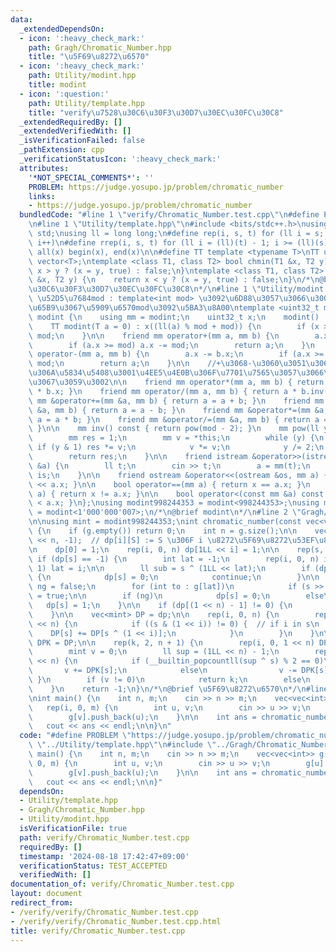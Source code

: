 ```yaml
---
data:
  _extendedDependsOn:
  - icon: ':heavy_check_mark:'
    path: Gragh/Chromatic_Number.hpp
    title: "\u5F69\u8272\u6570"
  - icon: ':heavy_check_mark:'
    path: Utility/modint.hpp
    title: modint
  - icon: ':question:'
    path: Utility/template.hpp
    title: "verify\u7528\u30C6\u30F3\u30D7\u30EC\u30FC\u30C8"
  _extendedRequiredBy: []
  _extendedVerifiedWith: []
  _isVerificationFailed: false
  _pathExtension: cpp
  _verificationStatusIcon: ':heavy_check_mark:'
  attributes:
    '*NOT_SPECIAL_COMMENTS*': ''
    PROBLEM: https://judge.yosupo.jp/problem/chromatic_number
    links:
    - https://judge.yosupo.jp/problem/chromatic_number
  bundledCode: "#line 1 \"verify/Chromatic_Number.test.cpp\"\n#define PROBLEM \"https://judge.yosupo.jp/problem/chromatic_number\"\
    \n#line 1 \"Utility/template.hpp\"\n#include <bits/stdc++.h>\nusing namespace\
    \ std;\nusing ll = long long;\n#define rep(i, s, t) for (ll i = s; i < (ll)(t);\
    \ i++)\n#define rrep(i, s, t) for (ll i = (ll)(t) - 1; i >= (ll)(s); i--)\n#define\
    \ all(x) begin(x), end(x)\n\n#define TT template <typename T>\nTT using vec =\
    \ vector<T>;\ntemplate <class T1, class T2> bool chmin(T1 &x, T2 y) {\n    return\
    \ x > y ? (x = y, true) : false;\n}\ntemplate <class T1, class T2> bool chmax(T1\
    \ &x, T2 y) {\n    return x < y ? (x = y, true) : false;\n}\n/*\n@brief verify\u7528\
    \u30C6\u30F3\u30D7\u30EC\u30FC\u30C8\n*/\n#line 1 \"Utility/modint.hpp\"\n\n//\
    \ \u52D5\u7684mod : template<int mod> \u3092\u6D88\u3057\u3066\u3001\u4E0A\u306E\
    \u65B9\u3067\u5909\u6570mod\u3092\u5BA3\u8A00\ntemplate <uint32_t mod> struct\
    \ modint {\n    using mm = modint;\n    uint32_t x;\n    modint() : x(0) {}\n\
    \    TT modint(T a = 0) : x((ll(a) % mod + mod)) {\n        if (x >= mod) x -=\
    \ mod;\n    }\n\n    friend mm operator+(mm a, mm b) {\n        a.x += b.x;\n\
    \        if (a.x >= mod) a.x -= mod;\n        return a;\n    }\n    friend mm\
    \ operator-(mm a, mm b) {\n        a.x -= b.x;\n        if (a.x >= mod) a.x +=\
    \ mod;\n        return a;\n    }\n\n    //+\u3068-\u3060\u3051\u3067\u5341\u5206\
    \u306A\u5834\u5408\u3001\u4EE5\u4E0B\u306F\u7701\u7565\u3057\u3066\u826F\u3044\
    \u3067\u3059\u3002\n\n    friend mm operator*(mm a, mm b) { return (uint64_t)(a.x)\
    \ * b.x; }\n    friend mm operator/(mm a, mm b) { return a * b.inv(); }\n    friend\
    \ mm &operator+=(mm &a, mm b) { return a = a + b; }\n    friend mm &operator-=(mm\
    \ &a, mm b) { return a = a - b; }\n    friend mm &operator*=(mm &a, mm b) { return\
    \ a = a * b; }\n    friend mm &operator/=(mm &a, mm b) { return a = a * b.inv();\
    \ }\n\n    mm inv() const { return pow(mod - 2); }\n    mm pow(ll y) const {\n\
    \        mm res = 1;\n        mm v = *this;\n        while (y) {\n           \
    \ if (y & 1) res *= v;\n            v *= v;\n            y /= 2;\n        }\n\
    \        return res;\n    }\n\n    friend istream &operator>>(istream &is, mm\
    \ &a) {\n        ll t;\n        cin >> t;\n        a = mm(t);\n        return\
    \ is;\n    }\n\n    friend ostream &operator<<(ostream &os, mm a) { return os\
    \ << a.x; }\n\n    bool operator==(mm a) { return x == a.x; }\n    bool operator!=(mm\
    \ a) { return x != a.x; }\n\n    bool operator<(const mm &a) const { return x\
    \ < a.x; }\n};\nusing modint998244353 = modint<998244353>;\nusing modint1000000007\
    \ = modint<1'000'000'007>;\n/*\n@brief modint\n*/\n#line 2 \"Gragh/Chromatic_Number.hpp\"\
    \n\nusing mint = modint998244353;\nint chromatic_number(const vec<vec<int>> &g)\
    \ {\n    if (g.empty()) return 0;\n    int n = g.size();\n\n    vec<mint> dp(1LL\
    \ << n, -1);  // dp[i][S] := S \u306F i \u8272\u5F69\u8272\u53EF\u80FD\u304B\uFF1F\
    \n    dp[0] = 1;\n    rep(i, 0, n) dp[1LL << i] = 1;\n\n    rep(s, 0, 1LL << n)\
    \ if (dp[s] == -1) {\n        int lat = -1;\n        rep(i, 0, n) if (s >> i &\
    \ 1) lat = i;\n\n        ll sub = s ^ (1LL << lat);\n        if (dp[sub] == 0)\
    \ {\n            dp[s] = 0;\n            continue;\n        }\n\n        bool\
    \ ng = false;\n        for (int to : g[lat])\n            if (s >> to & 1) ng\
    \ = true;\n\n        if (ng)\n            dp[s] = 0;\n        else\n         \
    \   dp[s] = 1;\n    }\n\n    if (dp[(1 << n) - 1] != 0) {\n        return 1;\n\
    \    }\n\n    vec<mint> DP = dp;\n\n    rep(i, 0, n) {\n        rep(s, 0, 1LL\
    \ << n) {\n            if ((s & (1 << i)) != 0) {  // if i in s\n            \
    \    DP[s] += DP[s ^ (1 << i)];\n            }\n        }\n    }\n\n    vec<mint>\
    \ DPK = DP;\n\n    rep(k, 2, n + 1) {\n        rep(i, 0, 1 << n) DPK[i] *= DP[i];\n\
    \        mint v = 0;\n        ll sup = (1LL << n) - 1;\n        rep(s, 0, 1LL\
    \ << n) {\n            if (__builtin_popcountll(sup ^ s) % 2 == 0)\n         \
    \       v += DPK[s];\n            else\n                v -= DPK[s];\n       \
    \ }\n        if (v != 0)\n            return k;\n        else\n            continue;\n\
    \    }\n    return -1;\n}\n/*\n@brief \u5F69\u8272\u6570\n*/\n#line 4 \"verify/Chromatic_Number.test.cpp\"\
    \nint main() {\n    int n, m;\n    cin >> n >> m;\n    vec<vec<int>> g(n);\n \
    \   rep(i, 0, m) {\n        int u, v;\n        cin >> u >> v;\n        g[u].push_back(v);\n\
    \        g[v].push_back(u);\n    }\n\n    int ans = chromatic_number(g);\n\n \
    \   cout << ans << endl;\n\n}\n"
  code: "#define PROBLEM \"https://judge.yosupo.jp/problem/chromatic_number\"\n#include\
    \ \"../Utility/template.hpp\"\n#include \"../Gragh/Chromatic_Number.hpp\"\nint\
    \ main() {\n    int n, m;\n    cin >> n >> m;\n    vec<vec<int>> g(n);\n    rep(i,\
    \ 0, m) {\n        int u, v;\n        cin >> u >> v;\n        g[u].push_back(v);\n\
    \        g[v].push_back(u);\n    }\n\n    int ans = chromatic_number(g);\n\n \
    \   cout << ans << endl;\n\n}"
  dependsOn:
  - Utility/template.hpp
  - Gragh/Chromatic_Number.hpp
  - Utility/modint.hpp
  isVerificationFile: true
  path: verify/Chromatic_Number.test.cpp
  requiredBy: []
  timestamp: '2024-08-18 17:42:47+09:00'
  verificationStatus: TEST_ACCEPTED
  verifiedWith: []
documentation_of: verify/Chromatic_Number.test.cpp
layout: document
redirect_from:
- /verify/verify/Chromatic_Number.test.cpp
- /verify/verify/Chromatic_Number.test.cpp.html
title: verify/Chromatic_Number.test.cpp
---
```

